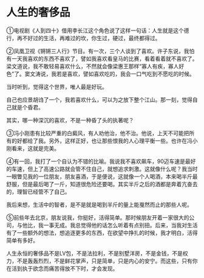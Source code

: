# 人生的奢侈品

①电视剧《人到四十》借用李长江这个角色说了这样一句话：人生就是这个德行，再不好过的生活，再难过的坎，你生过，硬过，最终都得过。 

②凤凰卫视《锵锵三人行》节目。有一次，三个人谈到了喜欢。许子东说，我怕有一天我喜欢的东西不喜欢了，譬如我喜欢看皇马的比赛，看着看着就不喜欢了。梁文道说，我不敢轻易喜欢什么，不然就会像梁惠王那样“寡人有疾，寡人好色”了。窦文涛说，我若是喜欢，譬如喜欢吃的，我会一口气吃到不愿吃的时候。 

当时听到，觉得这个世界，唯人最是好玩。 

自己也应景胡诌了一个，我若喜欢什么，可以为之放下整个江山。那一刻，觉得自己就是个昏君。 

其实，哪一种深沉的喜欢，不是一种昏了头的执著呢？ 

③冯小刚患有比较严重的白癜风，有人劝他治，他不治。他说，上天不可能把所有的好都给了我。另外，这样正好，也让那些恨我的人心理平衡一些。也许在冯小刚看来，这就是完美。 

④有一回，我打了一个自认为不错的比喻。我说我不喜欢飙车，90迈车速是最好的车速，但上了高速公路就会管不住自己，就想追求刺激。这就像什么呢？我当时一眼瞥见我的一位朋友，朋友喜酒，于是便说，这就像一个人喝酒，本来喝半斤最舒服，但是最后喝了一斤，知道很危险还要喝。其实半斤之后的酒都是奔着亢奋去的，理智已经管不了自己。 

我后来想，生活中的智者，是不是就是喝到半斤的量上能戛然而止的那些人呢。 

⑤前些年去北京，朋友说我，你挺好，活得简单。那时候朋友开着一家很大的公司，与他比，我一事无成。我总觉得他的话怎么听着有点别扭。后来，当我对生活有了一些额外的想法，想追逐更多的东西，在欲望中挣扎的时候，我才明白，活得简单有多好。 

人生永恒的奢侈品不是LV包，不是法拉利，不是别墅洋房，不是金钱，不是权力，不是轰轰烈烈，不是鲜花掌声，只是简单，只是内心的安宁。而这些，只有你在活到执于欲念而痛苦得放不下时，才会发现。